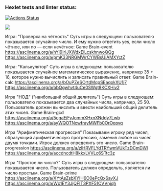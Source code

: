 ### Hexlet tests and linter status:

[![Actions Status](https://github.com/MMB0H/frontend-project-44/actions/workflows/hexlet-check.yml/badge.svg)](https://github.com/MMB0H/frontend-project-44/actions)

<a href="https://codeclimate.com/github/MMB0H/frontend-project-44/maintainability"><img src="https://api.codeclimate.com/v1/badges/94b7da4ebba6af80b041/maintainability" /></a>

Игра: "Проверка на чётность"
Суть игры в следующем: пользователю показывается случайное число. И ему нужно ответить yes, если число чётное, или no — если нечётное:
Game Brain-event
https://asciinema.org/a/hYl9IrIJXWdxEiLcskhnwoQQg
https://asciinema.org/a/pmK33NRGMWrCYWBsUiAMXYctZ

Игра: "Калькулятор"
Суть игры в следующем: пользователю показывается случайное математическое выражение, например 35 + 16, которое нужно вычислить и записать правильный ответ.
Game Brain-calc
https://asciinema.org/a/bOuPZeSOrtdMqpSEaqokXU1j7
https://asciinema.org/a/bbQgwhvt4uCe0SWgt8KCXHiv2

Игра "НОД" ("наибольший общий делитель")
Суть игры в следующем: пользователю показывается два случайных числа, например, 25 50. Пользователь должен вычислить и ввести наибольший общий делитель этих чисел.
Game Brain-gcd
https://asciinema.org/a/5cgaEjFyJommXHxnXNddy7Lwb
https://asciinema.org/a/ayWQOTNcwfrayMWFb0OrOopvq

Игра "Арифметическая прогрессия"
Показываем игроку ряд чисел, образующий арифметическую прогрессию, заменив любое из чисел двумя точками. Игрок должен определить это число.
Game Brain-progression
https://asciinema.org/a/zlHRVFLYdTRYwmVUkTzDCmDWl
https://asciinema.org/a/accdncdtH8kkxLVVLc6STtc3z

Игра "Простое ли число?"
Суть игры в следующем: пользователю показывается число. Пользователь должен определьть, является ли число простым.
Game Brain-prime
https://asciinema.org/a/XYtAsZsbXYIH6O0ePcQx6avXJ
https://asciinema.org/a/Wx1EY3JjQFIT3PXF51CVVnjqh
